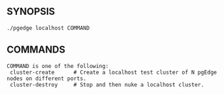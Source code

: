 ## SYNOPSIS
    ./pgedge localhost COMMAND
 
## COMMANDS
    COMMAND is one of the following:
     cluster-create      # Create a localhost test cluster of N pgEdge nodes on different ports.
     cluster-destroy     # Stop and then nuke a localhost cluster.
